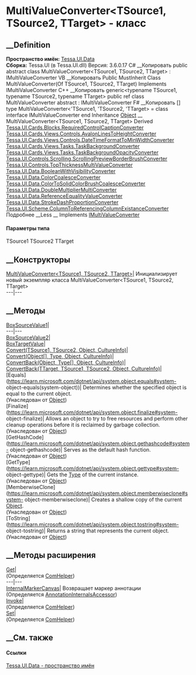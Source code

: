 # MultiValueConverter<TSource1, TSource2, TTarget> \- класс
##  __Definition
 **Пространство имён:** [Tessa.UI.Data](N_Tessa_UI_Data.htm)  
 **Сборка:** Tessa.UI (в Tessa.UI.dll) Версия: 3.6.0.17
C# __Копировать
     public abstract class MultiValueConverter<TSource1, TSource2, TTarget> : IMultiValueConverter
VB __Копировать
     Public MustInherit Class MultiValueConverter(Of TSource1, TSource2, TTarget)
    	Implements IMultiValueConverter
C++ __Копировать
    generic<typename TSource1, typename TSource2, typename TTarget>
    public ref class MultiValueConverter abstract : IMultiValueConverter
F# __Копировать
     [<AbstractClassAttribute>]
    type MultiValueConverter<'TSource1, 'TSource2, 'TTarget> = 
        class
            interface IMultiValueConverter
        end
Inheritance
    [Object](https://learn.microsoft.com/dotnet/api/system.object) __ MultiValueConverter<TSource1, TSource2, TTarget>
Derived
[Tessa.UI.Cards.Blocks.RequiredControlCaptionConverter](T_Tessa_UI_Cards_Blocks_RequiredControlCaptionConverter.htm)
[Tessa.UI.Cards.Views.Controls.AvalonLinesToHeightConverter](T_Tessa_UI_Cards_Views_Controls_AvalonLinesToHeightConverter.htm)
[Tessa.UI.Cards.Views.Controls.DateTimeFormatToMinWidthConverter](T_Tessa_UI_Cards_Views_Controls_DateTimeFormatToMinWidthConverter.htm)
[Tessa.UI.Cards.Views.Tasks.TaskBackgroundConverter](T_Tessa_UI_Cards_Views_Tasks_TaskBackgroundConverter.htm)
[Tessa.UI.Cards.Views.Tasks.TaskBackgroundOpacityConverter](T_Tessa_UI_Cards_Views_Tasks_TaskBackgroundOpacityConverter.htm)
[Tessa.UI.Controls.Scrolling.ScrollingPreviewBorderBrushConverter](T_Tessa_UI_Controls_Scrolling_ScrollingPreviewBorderBrushConverter.htm)
[Tessa.UI.Controls.TopThicknessMultiValueConverter](T_Tessa_UI_Controls_TopThicknessMultiValueConverter.htm)
[Tessa.UI.Data.BooleanWithVisibilityConverter](T_Tessa_UI_Data_BooleanWithVisibilityConverter.htm)
[Tessa.UI.Data.ColorCoalesceConverter](T_Tessa_UI_Data_ColorCoalesceConverter.htm)
[Tessa.UI.Data.ColorToSolidColorBrushCoalesceConverter](T_Tessa_UI_Data_ColorToSolidColorBrushCoalesceConverter.htm)
[Tessa.UI.Data.DoubleMultiplierMultiConverter](T_Tessa_UI_Data_DoubleMultiplierMultiConverter.htm)
[Tessa.UI.Data.ReferenceEqualityValueConverter](T_Tessa_UI_Data_ReferenceEqualityValueConverter.htm)
[Tessa.UI.Data.StrokeDashProportionConverter](T_Tessa_UI_Data_StrokeDashProportionConverter.htm)
[Tessa.UI.Scheme.ColumnToReferencingColumnExistanceConverter](T_Tessa_UI_Scheme_ColumnToReferencingColumnExistanceConverter.htm)
Подробнее __Less __
Implements
    [IMultiValueConverter](https://learn.microsoft.com/dotnet/api/system.windows.data.imultivalueconverter)
#### Параметры типа
TSource1
TSource2
TTarget
##  __Конструкторы
[MultiValueConverter<TSource1, TSource2,
TTarget>](M_Tessa_UI_Data_MultiValueConverter_3__ctor.htm)| Инициализирует
новый экземпляр класса MultiValueConverter<TSource1, TSource2, TTarget>  
---|---  
##  __Методы
[BoxSourceValue1](M_Tessa_UI_Data_MultiValueConverter_3_BoxSourceValue1.htm)|  
---|---  
[BoxSourceValue2](M_Tessa_UI_Data_MultiValueConverter_3_BoxSourceValue2.htm)|  
[BoxTargetValue](M_Tessa_UI_Data_MultiValueConverter_3_BoxTargetValue.htm)|  
[Convert(TSource1, TSource2, Object,
CultureInfo)](M_Tessa_UI_Data_MultiValueConverter_3_Convert_1.htm)|  
[Convert(Object[], Type, Object,
CultureInfo)](M_Tessa_UI_Data_MultiValueConverter_3_Convert.htm)|  
[ConvertBack(Object, Type[], Object,
CultureInfo)](M_Tessa_UI_Data_MultiValueConverter_3_ConvertBack.htm)|  
[ConvertBack(TTarget, TSource1, TSource2, Object,
CultureInfo)](M_Tessa_UI_Data_MultiValueConverter_3_ConvertBack_1.htm)|  
[Equals](https://learn.microsoft.com/dotnet/api/system.object.equals#system-
object-equals\(system-object\))| Determines whether the specified object is
equal to the current object.  
(Унаследован от
[Object](https://learn.microsoft.com/dotnet/api/system.object))  
[Finalize](https://learn.microsoft.com/dotnet/api/system.object.finalize#system-
object-finalize)| Allows an object to try to free resources and perform other
cleanup operations before it is reclaimed by garbage collection.  
(Унаследован от
[Object](https://learn.microsoft.com/dotnet/api/system.object))  
[GetHashCode](https://learn.microsoft.com/dotnet/api/system.object.gethashcode#system-
object-gethashcode)| Serves as the default hash function.  
(Унаследован от
[Object](https://learn.microsoft.com/dotnet/api/system.object))  
[GetType](https://learn.microsoft.com/dotnet/api/system.object.gettype#system-
object-gettype)| Gets the
[Type](https://learn.microsoft.com/dotnet/api/system.type) of the current
instance.  
(Унаследован от
[Object](https://learn.microsoft.com/dotnet/api/system.object))  
[MemberwiseClone](https://learn.microsoft.com/dotnet/api/system.object.memberwiseclone#system-
object-memberwiseclone)| Creates a shallow copy of the current
[Object](https://learn.microsoft.com/dotnet/api/system.object).  
(Унаследован от
[Object](https://learn.microsoft.com/dotnet/api/system.object))  
[ToString](https://learn.microsoft.com/dotnet/api/system.object.tostring#system-
object-tostring)| Returns a string that represents the current object.  
(Унаследован от
[Object](https://learn.microsoft.com/dotnet/api/system.object))  
##  __Методы расширения
[Get](M_Tessa_Extensions_Default_Client_EDS_ComHelper_Get.htm)|  
(Определяется
[ComHelper](T_Tessa_Extensions_Default_Client_EDS_ComHelper.htm))  
---|---  
[InternalMarkerCanvas](M_Tessa_UI_Views_Charting_Annotations_AnnotationInternalsAccessor_InternalMarkerCanvas.htm)|
Возвращает маркер аннотации  
(Определяется
[AnnotationInternalsAccessor](T_Tessa_UI_Views_Charting_Annotations_AnnotationInternalsAccessor.htm))  
[Invoke](M_Tessa_Extensions_Default_Client_EDS_ComHelper_Invoke.htm)|  
(Определяется
[ComHelper](T_Tessa_Extensions_Default_Client_EDS_ComHelper.htm))  
[Set](M_Tessa_Extensions_Default_Client_EDS_ComHelper_Set.htm)|  
(Определяется
[ComHelper](T_Tessa_Extensions_Default_Client_EDS_ComHelper.htm))  
##  __См. также
#### Ссылки
[Tessa.UI.Data - пространство имён](N_Tessa_UI_Data.htm)
